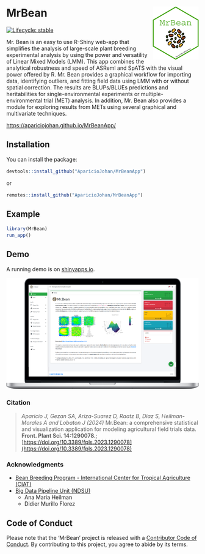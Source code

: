 
# MrBean <img src="man/figures/hex-MrBean.png" width="120px" align="right"/>


[![Lifecycle:
stable](https://img.shields.io/badge/lifecycle-stable-green.svg)](https://www.tidyverse.org/lifecycle/#stable)


Mr. Bean is an easy to use R-Shiny web-app that simplifies the analysis of large-scale plant breeding experimental analysis by using the power and versatility of Linear Mixed Models (LMM). This app combines the analytical robustness and speed of ASReml and SpATS with the visual power offered by R.  Mr. Bean provides a graphical workflow for importing data, identifying outliers, and fitting field data using LMM with or without spatial correction. The results are BLUPs/BLUEs predictions and heritabilities for single-environmental experiments or multiple-environmental trial (MET) analysis. In addition, Mr. Bean also provides a module for exploring results from METs using several graphical and multivariate techniques.

<a href="https://apariciojohan.github.io/MrBeanApp/">https://apariciojohan.github.io/MrBeanApp/</a> 


## Installation

You can install the package:

``` r
devtools::install_github("AparicioJohan/MrBeanApp")                            
```
or

```r
remotes::install_github("AparicioJohan/MrBeanApp")                           
```


## Example

``` r
library(MrBean)
run_app()
```


## Demo

A running demo is on [shinyapps.io](https://beanteam.shinyapps.io/MrBean_BETA/).

<div class="row">
<div class="card">
<a href="https://beanteam.shinyapps.io/MrBean_BETA/" target="_blank"><img src="man/figures/desktop_update.png"></a>
</div>
</div>

### Citation

> *Aparicio J, Gezan SA, Ariza-Suarez D, Raatz B, Diaz S, Heilman-Morales A and Lobaton J (2024)* Mr.Bean: a comprehensive statistical and visualization application for modeling agricultural field trials data. **Front. Plant Sci. 14:1290078.**; [https://doi.org/10.3389/fpls.2023.1290078](https://doi.org/10.3389/fpls.2023.1290078)

### Acknowledgments

* [Bean Breeding Program - International Center for Tropical Agriculture (CIAT)](https://alliancebioversityciat.org/)
* [Big Data Pipeline Unit (NDSU)](https://sites.google.com/ndsu.edu/plsc-bpdm/home)
  * Ana Maria Heilman
  * Didier Murillo Florez

## Code of Conduct

Please note that the ‘MrBean’ project is released with a [Contributor
Code of Conduct](CODE_OF_CONDUCT.md). By contributing to this project,
you agree to abide by its terms.
